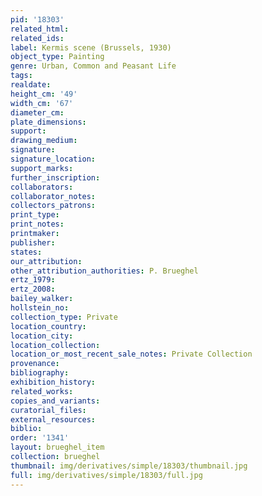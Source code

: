 ```yaml
---
pid: '18303'
related_html: 
related_ids: 
label: Kermis scene (Brussels, 1930)
object_type: Painting
genre: Urban, Common and Peasant Life
tags: 
realdate: 
height_cm: '49'
width_cm: '67'
diameter_cm: 
plate_dimensions: 
support: 
drawing_medium: 
signature: 
signature_location: 
support_marks: 
further_inscription: 
collaborators: 
collaborator_notes: 
collectors_patrons: 
print_type: 
print_notes: 
printmaker: 
publisher: 
states: 
our_attribution: 
other_attribution_authorities: P. Brueghel
ertz_1979: 
ertz_2008: 
bailey_walker: 
hollstein_no: 
collection_type: Private
location_country: 
location_city: 
location_collection: 
location_or_most_recent_sale_notes: Private Collection
provenance: 
bibliography: 
exhibition_history: 
related_works: 
copies_and_variants: 
curatorial_files: 
external_resources: 
biblio: 
order: '1341'
layout: brueghel_item
collection: brueghel
thumbnail: img/derivatives/simple/18303/thumbnail.jpg
full: img/derivatives/simple/18303/full.jpg
---
```

